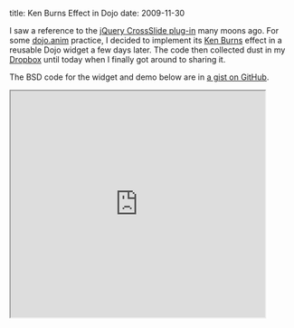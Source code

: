 title: Ken Burns Effect in Dojo
date: 2009-11-30

I saw a reference to the <a href="http://www.gruppo4.com/~tobia/cross-slide.shtml">jQuery CrossSlide plug-in</a> many moons ago. For some <a href="http://docs.dojocampus.org/quickstart/Animation">dojo.anim</a> practice, I decided to implement its <a href="http://en.wikipedia.org/wiki/Ken_Burns_Effect">Ken Burns</a> effect in a reusable Dojo widget a few days later. The code then collected dust in my <a href="https://www.dropbox.com/referrals/NTI2NDI0MTk">Dropbox</a> until today when I finally got around to sharing it.


The BSD code for the widget and demo below are in [a gist on GitHub](https://gist.github.com/parente/3b58ccdf99016c05071e).

<div class="centered">
<iframe src="http://s3.amazonaws.com/mindtrove/mindtrove/examples/kenburns-demo.html" style="width: 450px; height: 400px"></iframe>
</div>